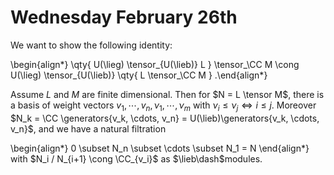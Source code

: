 # Wednesday February 26th

We want to show the following identity:

\begin{align*}
\qty{ U(\lieg) \tensor_{U(\lieb)} L } \tensor_\CC M 
\cong
U(\lieg) \tensor_{U(\lieb)} \qty{ L \tensor_\CC M  }
.\end{align*}

Assume $L$ and $M$ are finite dimensional. Then for $N = L \tensor M$, there is a basis of weight vectors $v_1, \cdots, v_n, \nu_1, \cdots, \nu_m$ with $\nu_i \leq \nu_j \iff i\leq j$.
Moreover $N_k = \CC \generators{v_k, \cdots, v_n} = U(\lieb)\generators{v_k, \cdots, v_n}$, and we have a natural filtration

\begin{align*}
0 \subset N_n \subset \cdots \subset N_1 = N
\end{align*}
 with $N_i / N_{i+1} \cong \CC_{v_i}$ as $\lieb\dash$modules.
